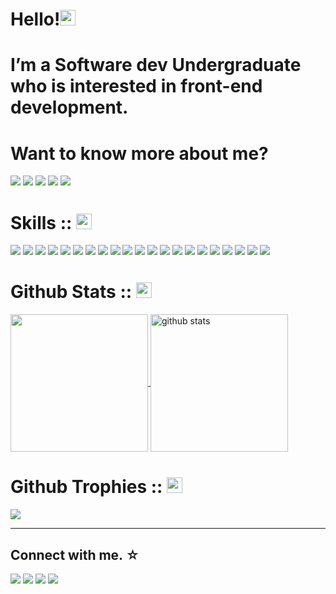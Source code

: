 <h1>Hello!<img src="https://cdn3.emoji.gg/emojis/43414-goth-oldcross.png" width="25px"></h1>   

# I’m a Software dev Undergraduate who is interested in front-end development.

# Want to know more about me? 

  <p>
    <a href="https://www.linkedin.com/in/ripbaeel/" target="_blank"><img src="https://img.shields.io/badge/-LinkedIn-222222?style=flat-square&logo=Linkedin&logoColor=white&link=https://www.linkedin.com/in/hgdsandakalum/)](https://www.linkedin.com/in/hgdsandakalum/"></a>
  <a href="https://www.hackerrank.com/ripbael" target="_blank"><img src="https://img.shields.io/badge/-HackerRank-222222?style=flat-square&logo=HackerRank&logoColor=white&link=https://www.hackerrank.com/h_g_d_sandakalum)](https://www.hackerrank.com/h_g_d_sandakalum"></a>
    <a href="https://www.instagram.com/rip.lauret/" target="_blank"><img src="https://img.shields.io/badge/Instagram-222222?&style=flat-square&logo=instagram&logoColor=white&link=https://www.instagram.com/_.sanda._)](https://www.instagram.com/_.sanda._/"></a>
    <a href="https://www.facebook.com/help" target="_blank"><img src="https://img.shields.io/badge/Facebook-222222?&style=flat-square&logo=facebook&logoColor=white&link=https://www.facebook.com/h.g.d.sandakalum)](https://www.facebook.com/h.g.d.sandakalum"></a>
    <a href="https://stackoverflow.com/users/16900340/ripbael"><img src="https://img.shields.io/badge/-Stack%20Overflow-222222?style=flat-square&logo=stack-overflow&logoColor=white&link=https://stackoverflow.com/users/16900340/dananjaya-sandakalum)](https://stackoverflow.com/users/16900340/dananjaya-sandakalum"></a>
  </p>

# Skills :: <img src="https://cdn3.emoji.gg/emojis/43414-goth-oldcross.png" width="25px">
![](https://img.shields.io/badge/Code-JAVA-informational?style=flat&logo=java&logoColor=white&color=ffffff)
![](https://img.shields.io/badge/Code-PHP-informational?style=flat&logo=php&logoColor=white&color=ffffff)
![](https://img.shields.io/badge/Code-C%2B%2B-informational?style=flat&logo=c%2B%2B&logoColor=white&color=ffffff)
![](https://img.shields.io/badge/Code-HTML5-informational?style=flat&logo=html5&logoColor=white&color=ffffff)
![](https://img.shields.io/badge/Code-CSS-informational?style=flat&logo=css3&logoColor=white&color=ffffff)
![](https://img.shields.io/badge/Code-Bootstrap-informational?style=flat&logo=bootstrap&logoColor=white&color=ffffff)
![](https://img.shields.io/badge/Code-JavaScript-informational?style=flat&logo=javascript&logoColor=white&color=ffffff)
![](https://img.shields.io/badge/Code-TypeScript-informational?style=flat&logo=typescript&logoColor=white&color=ffffff)
![](https://img.shields.io/badge/Code-NodeJS-informational?style=flat&logo=Node.js&logoColor=white&color=ffffff)
![](https://img.shields.io/badge/Code-ExpressJS-informational?style=flat&logo=express&logoColor=white&color=ffffff)
![](https://img.shields.io/badge/Code-ReactJS-informational?style=flat&logo=react&logoColor=white&color=ffffff)
![](https://img.shields.io/badge/Code-ReactNative-informational?style=flat&logo=react&logoColor=white&color=ffffff)
![](https://img.shields.io/badge/Code-VueJS-informational?style=flat&logo=vue.js&logoColor=white&color=ffffff)
![](https://img.shields.io/badge/Code-Laravel-informational?style=flat&logo=laravel&logoColor=white&color=ffffff)
![](https://img.shields.io/badge/Code-Flutter-informational?style=flat&logo=flutter&logoColor=white&color=ffffff)
![](https://img.shields.io/badge/Code-Dart-informational?style=flat&logo=dart&logoColor=white&color=ffffff)
![](https://img.shields.io/badge/Code-Android-informational?style=flat&logo=android&logoColor=white&color=ffffff)
![](https://img.shields.io/badge/Database-MongoDB-informational?style=flat&logo=mongodb&logoColor=white&color=ffffff)
![](https://img.shields.io/badge/Database-MySQL-informational?style=flat&logo=mysql&logoColor=white&color=ffffff)
![](https://img.shields.io/badge/Database-SQLite-informational?style=flat&logo=sqlite&logoColor=white&color=ffffff)
![](https://img.shields.io/badge/WEB-WordPress-informational?style=flat&logo=wordpress&logoColor=white&color=ffffff)

# Github Stats :: <img src="https://cdn3.emoji.gg/emojis/43414-goth-oldcross.png" width="25px">
<a href="https://github.com/ripbael">
  <img align="center" src="https://github-readme-stats.vercel.app/api/top-langs/?username=ripbael&show_icons=true&theme=dark&langs_count=8&count_private=true&card_width=280" height="220px"/>
</a>
<a href="https://github.com/ripbael">
 <img align="center" src="https://github-readme-stats.vercel.app/api?username=ripbael&count_private=true&hide=stars&show_icons=true&theme=dark&line_height=27"  alt="github stats" height="220px" />
</a>

# Github Trophies :: <img src="https://cdn3.emoji.gg/emojis/43414-goth-oldcross.png" width="25px">
<img src="https://github-profile-trophy.vercel.app/?username=ripbael&theme=onestar&rank=SSS,SS,S,AAA,AA,A,B,C,SECRET" />

<hr>

## Connect with me. ☆

<p>
<a href="https://github.com/ripbael"><img src="https://img.shields.io/badge/-ripbael-black?logo=github&style=flat-square"/></a>
<a href="https://instagram.com/rip.lauret"><img src="https://img.shields.io/badge/-ripbael-pink?logo=instagram&style=flat-square"/></a>
<a href="mailto:ripbaeel@gmail.com"><img src="https://img.shields.io/badge/-ripbaeel@gmail.com-black?logo=gmail&style=flat-square"/></a>
<a href="https://twitter.com/ripbaeel"><img src="https://img.shields.io/badge/-ripbaeel-blue?logo=twitter&style=flat-square"/></a>
</p>
